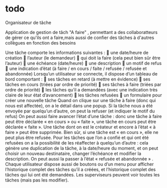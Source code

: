 # todo
Organisateur de tâche

Application de  gestion de tâch "A faire" , permettant a des collaboratteurs de gérer ce qu'ils ont a faire,mais aussi de confier des  tâches à d'autres collègues en fonction des besoins

Une tâche comporte les informations suivantes :
 une date/heure de création
 l’auteur (le demandeur)
 qui doit la faire (cela peut bien sûr être l’auteur)
 une échéance (date/heure)
 une description
 un motif de refus
 une indication d’état (à faire / en cours / faite / refusée / refusée et abandonnée)
Lorsqu’un utilisateur se connecte, il dispose d’un tableau de bord comportant :
 ses tâches en retard (à mettre en évidence)
 ses tâches en cours (triées par ordre de priorité)
 ses tâches à faire (triées par ordre de priorité)
 les tâches qu’il a demandées (avec une indication très claire de leur état d’avancement)
 les tâches refusées
 un formulaire pour créer une nouvelle tâche
Quand on clique sur une tâche à faire (donc qui nous est affectée), on a le détail dans une popup.
Si la tâche nous a été envoyée par quelqu’un d’autre, on peut la refuser (et indiquer le motif du refus)
On peut aussi faire avancer l’état d’une tâche : donc une tâche à faire peut être déclarée « en cours » ou
« faite », une tâche en cours peut être déclarée « faite ».
Une tâche dont on est le créateur et encore à l’état « à faire » peut être supprimée.
Bien sûr, si une tâche est « en cours », elle ne peut plus être refusée.
Pour les tâches que l’on a confié et qui ont été refusées on a la possibilité de les réaffecter à quelqu’un
d’autre : cela génère une duplication de la tâche, à la date/heure du moment, et on peut choisir un
nouveau destinataire, changer l’échéance et modifier la description.
On peut aussi la passer à l’état « refusée et abandonnée » .
Chaque utilisateur dispose aussi de boutons ou d’un menu pour afficher l’historique complet des tâches
qu’il a créées, et l’historique complet des tâches qui lui ont été demandées.
Les superviseurs peuvent voir toutes les tâches (mais pas les modifier).
